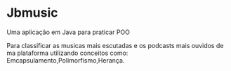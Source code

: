 # Jbmusic
Uma aplicação em Java para praticar POO

Para classificar as musicas mais escutadas e os podcasts mais ouvidos de ma plataforma utilizando conceitos como: Emcapsulamento,Polimorfismo,Herança.
